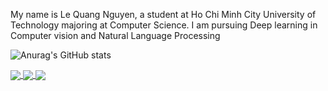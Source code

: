 My name is Le Quang Nguyen, a student at Ho Chi Minh City University of Technology majoring at Computer Science. I am pursuing Deep learning in Computer vision and Natural Language Processing
<!---
NguyenLe2004/NguyenLe2004 is a ✨ special ✨ repository because its `README.md` (this file) appears on your GitHub profile.
You can click the Preview link to take a look at your changes.
--->
![Anurag's GitHub stats](https://github-readme-stats.vercel.app/api?username=NguyenLe2004&show_icons=true&theme=transparent)

<a href="https://github.com/NguyenLe2004/chatbot-safety-vi">
  <img align="center" src="https://github-readme-stats.vercel.app/api/pin/?username=NguyenLe2004&repo=chatbot-safety-vi&theme=transparent" />
</a>   
<a href="https://github.com/NguyenLe2004/FacialVerification">
  <img align="center" src="https://github-readme-stats.vercel.app/api/pin/?username=NguyenLe2004&repo=FacialVerification&theme=transparent" />
</a>   
<a href="https://github.com/NguyenLe2004/cat-image-generate">
  <img align="center" src="https://github-readme-stats.vercel.app/api/pin/?username=NguyenLe2004&repo=cat-image-generate&theme=transparent" />
</a>   
